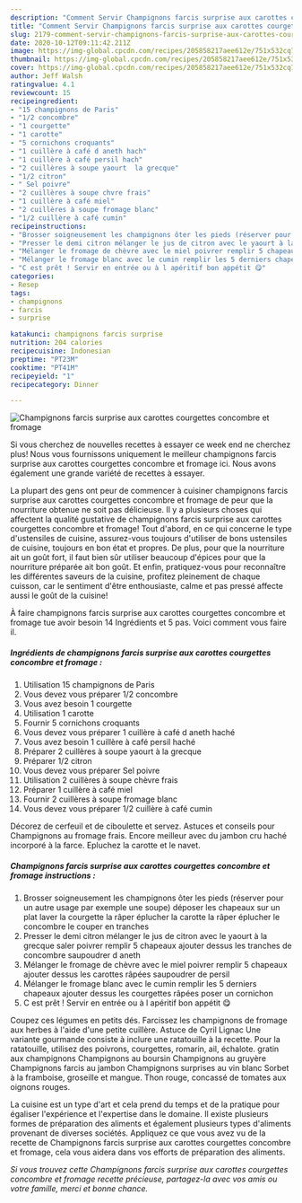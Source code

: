 ```yaml
---
description: "Comment Servir Champignons farcis surprise aux carottes courgettes concombre et fromage"
title: "Comment Servir Champignons farcis surprise aux carottes courgettes concombre et fromage"
slug: 2179-comment-servir-champignons-farcis-surprise-aux-carottes-courgettes-concombre-et-fromage
date: 2020-10-12T09:11:42.211Z
image: https://img-global.cpcdn.com/recipes/205858217aee612e/751x532cq70/champignons-farcis-surprise-aux-carottes-courgettes-concombre-et-fromage-photo-principale-de-la-recette.jpg
thumbnail: https://img-global.cpcdn.com/recipes/205858217aee612e/751x532cq70/champignons-farcis-surprise-aux-carottes-courgettes-concombre-et-fromage-photo-principale-de-la-recette.jpg
cover: https://img-global.cpcdn.com/recipes/205858217aee612e/751x532cq70/champignons-farcis-surprise-aux-carottes-courgettes-concombre-et-fromage-photo-principale-de-la-recette.jpg
author: Jeff Walsh
ratingvalue: 4.1
reviewcount: 15
recipeingredient:
- "15 champignons de Paris"
- "1/2 concombre"
- "1 courgette"
- "1 carotte"
- "5 cornichons croquants"
- "1 cuillère à café d aneth hach"
- "1 cuillère à café persil hach"
- "2 cuillères à soupe yaourt  la grecque"
- "1/2 citron"
- " Sel poivre"
- "2 cuillères à soupe chvre frais"
- "1 cuillère à café miel"
- "2 cuillères à soupe fromage blanc"
- "1/2 cuillère à café cumin"
recipeinstructions:
- "Brosser soigneusement les champignons ôter les pieds (réserver pour un autre usage par exemple une soupe) déposer les chapeaux sur un plat laver la courgette la râper éplucher la carotte la râper éplucher le concombre le couper en tranches"
- "Presser le demi citron mélanger le jus de citron avec le yaourt à la grecque saler poivrer remplir 5 chapeaux ajouter dessus les tranches de concombre saupoudrer d aneth"
- "Mélanger le fromage de chèvre avec le miel poivrer remplir 5 chapeaux ajouter dessus les carottes râpées saupoudrer de persil"
- "Mélanger le fromage blanc avec le cumin remplir les 5 derniers chapeaux ajouter dessus les courgettes râpées poser un cornichon"
- "C est prêt ! Servir en entrée ou à l apéritif bon appétit 😋"
categories:
- Resep
tags:
- champignons
- farcis
- surprise

katakunci: champignons farcis surprise 
nutrition: 204 calories
recipecuisine: Indonesian
preptime: "PT23M"
cooktime: "PT41M"
recipeyield: "1"
recipecategory: Dinner

---
```



![Champignons farcis surprise aux carottes courgettes concombre et fromage](https://img-global.cpcdn.com/recipes/205858217aee612e/751x532cq70/champignons-farcis-surprise-aux-carottes-courgettes-concombre-et-fromage-photo-principale-de-la-recette.jpg)

Si vous cherchez de nouvelles recettes à essayer ce week end ne cherchez plus! Nous vous fournissons uniquement le meilleur champignons farcis surprise aux carottes courgettes concombre et fromage ici. Nous avons également une grande variété de recettes à essayer.

La plupart des gens ont peur de commencer à cuisiner champignons farcis surprise aux carottes courgettes concombre et fromage de peur que la nourriture obtenue ne soit pas délicieuse. Il y a plusieurs choses qui affectent la qualité gustative de champignons farcis surprise aux carottes courgettes concombre et fromage! Tout d'abord, en ce qui concerne le type d'ustensiles de cuisine, assurez-vous toujours d'utiliser de bons ustensiles de cuisine, toujours en bon état et propres. De plus, pour que la nourriture ait un goût fort, il faut bien sûr utiliser beaucoup d'épices pour que la nourriture préparée ait bon goût. Et enfin, pratiquez-vous pour reconnaître les différentes saveurs de la cuisine, profitez pleinement de chaque cuisson, car le sentiment d'être enthousiaste, calme et pas pressé affecte aussi le goût de la cuisine!

<!--inarticleads1-->

À faire champignons farcis surprise aux carottes courgettes concombre et fromage tue avoir besoin 14 Ingrédients et 5 pas. Voici comment vous faire il.

##### Ingrédients de champignons farcis surprise aux carottes courgettes concombre et fromage :

1. Utilisation 15 champignons de Paris
1. Vous devez vous préparer 1/2 concombre
1. Vous avez besoin 1 courgette
1. Utilisation 1 carotte
1. Fournir 5 cornichons croquants
1. Vous devez vous préparer 1 cuillère à café d aneth haché
1. Vous avez besoin 1 cuillère à café persil haché
1. Préparer 2 cuillères à soupe yaourt à la grecque
1. Préparer 1/2 citron
1. Vous devez vous préparer  Sel poivre
1. Utilisation 2 cuillères à soupe chèvre frais
1. Préparer 1 cuillère à café miel
1. Fournir 2 cuillères à soupe fromage blanc
1. Vous devez vous préparer 1/2 cuillère à café cumin


Décorez de cerfeuil et de ciboulette et servez. Astuces et conseils pour Champignons au fromage frais. Encore meilleur avec du jambon cru haché incorporé à la farce. Epluchez la carotte et le navet. 

<!--inarticleads2-->

##### Champignons farcis surprise aux carottes courgettes concombre et fromage instructions :

1. Brosser soigneusement les champignons ôter les pieds (réserver pour un autre usage par exemple une soupe) déposer les chapeaux sur un plat laver la courgette la râper éplucher la carotte la râper éplucher le concombre le couper en tranches
1. Presser le demi citron mélanger le jus de citron avec le yaourt à la grecque saler poivrer remplir 5 chapeaux ajouter dessus les tranches de concombre saupoudrer d aneth
1. Mélanger le fromage de chèvre avec le miel poivrer remplir 5 chapeaux ajouter dessus les carottes râpées saupoudrer de persil
1. Mélanger le fromage blanc avec le cumin remplir les 5 derniers chapeaux ajouter dessus les courgettes râpées poser un cornichon
1. C est prêt ! Servir en entrée ou à l apéritif bon appétit 😋


Coupez ces légumes en petits dés. Farcissez les champignons de fromage aux herbes à l&#39;aide d&#39;une petite cuillère. Astuce de Cyril Lignac Une variante gourmande consiste à inclure une ratatouille à la recette. Pour la ratatouille, utilisez des poivrons, courgettes, romarin, ail, échalote. gratin aux champignons Champignons au boursin Champignons au gruyère Champignons farcis au jambon Champignons surprises au vin blanc Sorbet à la framboise, groseille et mangue. Thon rouge, concassé de tomates aux oignons rouges. 

<!--inarticleads1-->

<p>
La cuisine est un type d'art et cela prend du temps et de la pratique pour égaliser l'expérience et l'expertise dans le domaine. Il existe plusieurs formes de préparation des aliments et également plusieurs types d'aliments provenant de diverses sociétés. Appliquez ce que vous avez vu de la recette de Champignons farcis surprise aux carottes courgettes concombre et fromage, cela vous aidera dans vos efforts de préparation des aliments.
</p>

<p>
<i>Si vous trouvez cette Champignons farcis surprise aux carottes courgettes concombre et fromage recette précieuse, partagez-la avec vos amis ou votre famille, merci et bonne chance.</i>
</p>
